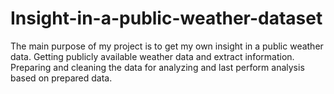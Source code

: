 # Insight-in-a-public-weather-dataset
The main purpose of my project is to get my own insight in a public weather data. Getting publicly available weather data and extract information. Preparing and cleaning the data for analyzing and last perform analysis based on prepared data.
